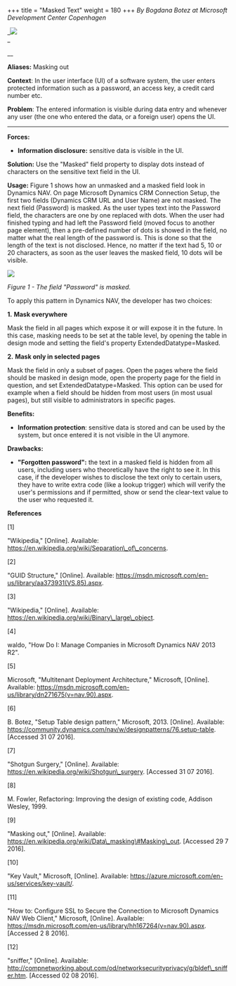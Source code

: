 +++
title = "Masked Text"
weight = 180
+++
_By Bogdana Botez at Microsoft Development Center Copenhagen_

_[![ ][image0]][anchor0]  
_

__

**Aliases:** Masking out

**Context**: In the user interface (UI) of a software system, the user enters protected information such as a password, an access key, a credit card number etc.

**Problem**: The entered information is visible during data entry and whenever any user (the one who entered the data, or a foreign user) opens the UI.

****

**Forces:**

* **Information disclosure:** sensitive data is visible in the UI.

**Solution:** Use the "Masked" field property to display dots instead of characters on the sensitive text field in the UI.

**Usage:** Figure 1 shows how an unmasked and a masked field look in Dynamics NAV. On page Microsoft Dynamics CRM Connection Setup, the first two fields (Dynamics CRM URL and User Name) are not masked. The next field (Password) is masked. As the user types text into the Password field, the characters are one by one replaced with dots. When the user had finished typing and had left the Password field (moved focus to another page element), then a pre-defined number of dots is showed in the field, no matter what the real length of the password is. This is done so that the length of the text is not disclosed. Hence, no matter if the text had 5, 10 or 20 characters, as soon as the user leaves the masked field, 10 dots will be visible.

[![ ][image1]][anchor1]

_Figure 1 - The field "Password" is masked._

To apply this pattern in Dynamics NAV, the developer has two choices:

**1\.** **Mask everywhere**

Mask the field in all pages which expose it or will expose it in the future. In this case, masking needs to be set at the table level, by opening the table in design mode and setting the field's property ExtendedDatatype=Masked.

**2\.** **Mask only in selected pages**

Mask the field in only a subset of pages. Open the pages where the field should be masked in design mode, open the property page for the field in question, and set ExtendedDatatype=Masked. This option can be used for example when a field should be hidden from most users (in most usual pages), but still visible to administrators in specific pages.

**Benefits:**

* **Information protection**: sensitive data is stored and can be used by the system, but once entered it is not visible in the UI anymore.

**Drawbacks:**

* **"Forgotten password":** the text in a masked field is hidden from all users, including users who theoretically have the right to see it. In this case, if the developer wishes to disclose the text only to certain users, they have to write extra code (like a lookup trigger) which will verify the user's permissions and if permitted, show or send the clear-text value to the user who requested it.

**References**

\[1\]

"Wikipedia," \[Online\]. Available: https://en.wikipedia.org/wiki/Separation\_of\_concerns.

\[2\]

"GUID Structure," \[Online\]. Available: https://msdn.microsoft.com/en-us/library/aa373931(VS.85).aspx.

\[3\]

"Wikipedia," \[Online\]. Available: https://en.wikipedia.org/wiki/Binary\_large\_object.

\[4\]

waldo, "How Do I: Manage Companies in Microsoft Dynamics NAV 2013 R2".

\[5\]

Microsoft, "Multitenant Deployment Architecture," Microsoft, \[Online\]. Available: https://msdn.microsoft.com/en-us/library/dn271675(v=nav.90).aspx.

\[6\]

B. Botez, "Setup Table design pattern," Microsoft, 2013\. \[Online\]. Available: https://community.dynamics.com/nav/w/designpatterns/76.setup-table. \[Accessed 31 07 2016\].

\[7\]

"Shotgun Surgery," \[Online\]. Available: https://en.wikipedia.org/wiki/Shotgun\_surgery. \[Accessed 31 07 2016\].

\[8\]

M. Fowler, Refactoring: Improving the design of existing code, Addison Wesley, 1999\.

\[9\]

"Masking out," \[Online\]. Available: https://en.wikipedia.org/wiki/Data\_masking\#Masking\_out. \[Accessed 29 7 2016\].

\[10\]

"Key Vault," Microsoft, \[Online\]. Available: https://azure.microsoft.com/en-us/services/key-vault/.

\[11\]

"How to: Configure SSL to Secure the Connection to Microsoft Dynamics NAV Web Client," Microsoft, \[Online\]. Available: https://msdn.microsoft.com/en-us/library/hh167264(v=nav.90).aspx. \[Accessed 2 8 2016\].

\[12\]

"sniffer," \[Online\]. Available: http://compnetworking.about.com/od/networksecurityprivacy/g/bldef\_sniffer.htm. \[Accessed 02 08 2016\].



[anchor0]: Logo-_2D00_-Masked-Text.png
[anchor1]: Masking-_2D00_-CRM-Connection-Setup-page.PNG


[image0]: Logo-_2D00_-Masked-Text.png
[image1]: Masking-_2D00_-CRM-Connection-Setup-page.PNG

